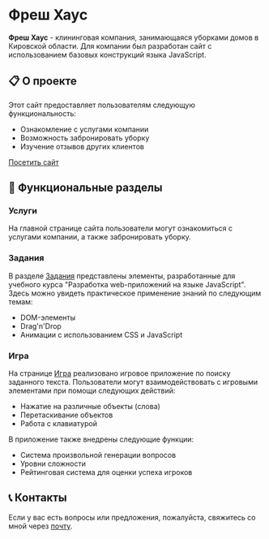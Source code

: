 # Фреш Хаус

**Фреш Хаус** - клининговая компания, занимающаяся уборками домов в Кировской области. Для компании был разработан сайт с использованием базовых конструкций языка JavaScript.

## 📋 О проекте

Этот сайт предоставляет пользователям следующую функциональность:
- Ознакомление с услугами компании
- Возможность забронировать уборку
- Изучение отзывов других клиентов

[Посетить сайт](https://gonerr.github.io/fresh_house/index.html)

## 🔧 Функциональные разделы

### Услуги

На главной странице сайта пользователи могут ознакомиться с услугами компании, а также забронировать уборку.

### Задания

В разделе [Задания](https://gonerr.github.io/fresh_house/tasks.html) представлены элементы, разработанные для учебного курса "Разработка web-приложений на языке JavaScript". Здесь можно увидеть практическое применение знаний по следующим темам:
- DOM-элементы
- Drag'n'Drop
- Анимации с использованием CSS и JavaScript

### Игра

На странице [Игра](https://gonerr.github.io/fresh_house/Game_Likhacheva_SearchOfWords/index.html) реализовано игровое приложение по поиску заданного текста. Пользователи могут взаимодействовать с игровыми элементами при помощи следующих действий:
- Нажатие на различные объекты (слова)
- Перетаскивание объектов
- Работа с клавиатурой

В приложение также внедрены следующие функции:
- Система произвольной генерации вопросов
- Уровни сложности
- Рейтинговая система для оценки успеха игроков

## 📞 Контакты

Если у вас есть вопросы или предложения, пожалуйста, свяжитесь со мной через [почту](mailto:Lihacheva03@yandex.ru).
